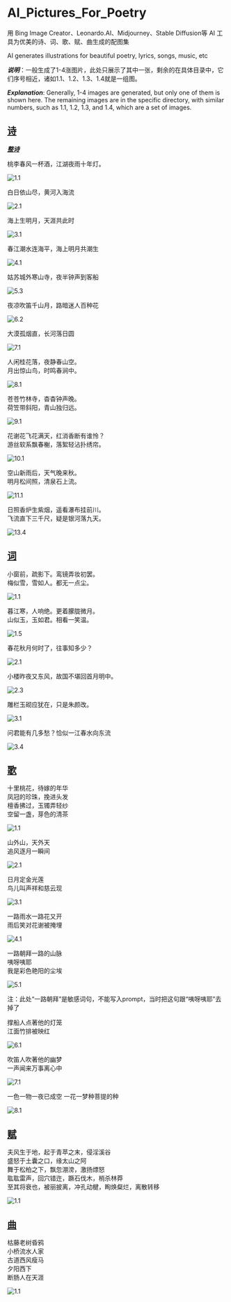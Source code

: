 
# AI_Pictures_For_Poetry

用 Bing Image Creator、Leonardo.AI、Midjourney、Stable Diffusion等 AI 工具为优美的诗、词、歌、赋、曲生成的配图集<br>

AI generates illustrations for beautiful poetry, lyrics, songs, music, etc

***说明***：一般生成了1-4涨图片，此处只展示了其中一张，剩余的在具体目录中，它们序号相近，诸如1.1、1.2、1.3、1.4就是一组图。<br>

***Explanation***: Generally, 1-4 images are generated, but only one of them is shown here. The remaining images are in the specific directory, with similar numbers, such as 1.1, 1.2, 1.3, and 1.4, which are a set of images.


## [诗](https://github.com/FreakLee/AI_Pictures_For_Poetry/tree/main/%E8%AF%97)

[***整诗***](https://github.com/FreakLee/AI_Pictures_For_Poetry/blob/main/%E8%AF%97/Poetry.md)

桃李春风一杯酒，江湖夜雨十年灯。

![1.1](https://github.com/FreakLee/AI_Pictures_For_Poetry/blob/main/%E8%AF%97/1.1.jpeg?raw=true)

白日依山尽，黄河入海流

![2.1](https://github.com/FreakLee/AI_Pictures_For_Poetry/blob/main/%E8%AF%97/2.1.jpeg)

海上生明月，天涯共此时

![3.1](https://github.com/FreakLee/AI_Pictures_For_Poetry/blob/main/%E8%AF%97/3.1.jpeg)

春江潮水连海平，海上明月共潮生

![4.1](https://github.com/FreakLee/AI_Pictures_For_Poetry/blob/main/%E8%AF%97/4.1.jpeg)

姑苏城外寒山寺，夜半钟声到客船

![5.3](https://github.com/FreakLee/AI_Pictures_For_Poetry/blob/main/%E8%AF%97/5.3.jpeg)

夜凉吹笛千山月，路暗迷人百种花

![6.2](https://github.com/FreakLee/AI_Pictures_For_Poetry/blob/main/%E8%AF%97/6.2.jpeg)

大漠孤烟直，长河落日圆

![7.1](https://github.com/FreakLee/AI_Pictures_For_Poetry/blob/main/%E8%AF%97/7.1.jpeg)

人闲桂花落，夜静春山空。<br>
月出惊山鸟，时鸣春涧中。

![8.1](https://github.com/FreakLee/AI_Pictures_For_Poetry/blob/main/%E8%AF%97/8.1.jpeg)

苍苍竹林寺，杳杳钟声晚。<br>
荷笠带斜阳，青山独归远。

![9.1](https://github.com/FreakLee/AI_Pictures_For_Poetry/blob/main/%E8%AF%97/9.1.jpeg)

花谢花飞花满天，红消香断有谁怜？<br>
游丝软系飘春榭，落絮轻沾扑绣帘。

![10.1](https://github.com/FreakLee/AI_Pictures_For_Poetry/blob/main/%E8%AF%97/10.1.jpeg)

空山新雨后，天气晚来秋。<br>
明月松间照，清泉石上流。

![11.1](https://github.com/FreakLee/AI_Pictures_For_Poetry/blob/main/%E8%AF%97/11.1.jpeg)

日照香炉生紫烟，遥看瀑布挂前川。<br>
飞流直下三千尺，疑是银河落九天。

![13.4](https://github.com/FreakLee/AI_Pictures_For_Poetry/blob/main/%E8%AF%97/13.4.jpeg)

## [词](https://github.com/FreakLee/AI_Pictures_For_Poetry/tree/main/%E8%AF%8D)

小窗前，疏影下。鸾镜弄妆初罢。<br>
梅似雪，雪如人。都无一点尘。

![1.1](https://github.com/FreakLee/AI_Pictures_For_Poetry/blob/main/%E8%AF%8D/1.1.jpeg)

暮江寒，人响绝。更着朦胧微月。<br>
山似玉，玉如君。相看一笑温。

![1.5](https://github.com/FreakLee/AI_Pictures_For_Poetry/blob/main/%E8%AF%8D/1.5.jpeg)

春花秋月何时了，往事知多少？<br>

![2.1](https://github.com/FreakLee/AI_Pictures_For_Poetry/blob/main/%E8%AF%8D/2.1.jpeg)

小楼昨夜又东风，故国不堪回首月明中。

![2.3](https://github.com/FreakLee/AI_Pictures_For_Poetry/blob/main/%E8%AF%8D/2.3.jpeg)

雕栏玉砌应犹在，只是朱颜改。<br>

![3.1](https://github.com/FreakLee/AI_Pictures_For_Poetry/blob/main/%E8%AF%8D/3.1.jpeg)

问君能有几多愁？恰似一江春水向东流

![3.4](https://github.com/FreakLee/AI_Pictures_For_Poetry/blob/main/%E8%AF%8D/3.4.jpeg)

## [歌](https://github.com/FreakLee/AI_Pictures_For_Poetry/tree/main/%E6%AD%8C)

十里桃花，待嫁的年华<br>
凤冠的珍珠，挽进头发<br>
檀香拂过，玉镯弄轻纱<br>
空留一盏，芽色的清茶<br>

![1.1](https://github.com/FreakLee/AI_Pictures_For_Poetry/blob/main/%E6%AD%8C/1.1.jpeg)

山外山，天外天<br>
追风逐月一瞬间<br>

![2.1](https://github.com/FreakLee/AI_Pictures_For_Poetry/blob/main/%E6%AD%8C/2.1.jpeg)


日月定金光莲<br>
鸟儿叫声祥和慈云现<br>

![3.1](https://github.com/FreakLee/AI_Pictures_For_Poetry/blob/main/%E6%AD%8C/3.1.jpeg)

一路雨水一路花又开<br>
雨后笑对花谢被掩埋<br>

![4.1](https://github.com/FreakLee/AI_Pictures_For_Poetry/blob/main/%E6%AD%8C/4.1.jpeg)


一路朝拜一路的山脉<br>
咦呀咦耶<br>
我是彩色艳阳的尘埃<br>

![5.1](https://github.com/FreakLee/AI_Pictures_For_Poetry/blob/main/%E6%AD%8C/5.1.jpeg)

注：此处“一路朝拜”是敏感词句，不能写入prompt，当时把这句跟“咦呀咦耶”去掉了<br>


撑船人点著他的灯笼<br>
江面竹排被映红<br>

![6.1](https://github.com/FreakLee/AI_Pictures_For_Poetry/blob/main/%E6%AD%8C/6.1.jpeg)


吹笛人吹著他的幽梦<br>
一声闻来万事离心中<br>

![7.1](https://github.com/FreakLee/AI_Pictures_For_Poetry/blob/main/%E6%AD%8C/7.1.jpeg)

一色一物一夜已成空
一花一梦种菩提的种

![8.1](https://github.com/FreakLee/AI_Pictures_For_Poetry/blob/main/%E6%AD%8C/8.1.jpeg)

## [赋](https://github.com/FreakLee/AI_Pictures_For_Poetry/tree/main/%E8%B5%8B)

夫风生于地，起于青苹之末，侵淫溪谷<br>
盛怒于土囊之口，缘太山之阿<br>
舞于松柏之下，飘忽淜滂，激扬熛怒<br>
耾耾雷声，回穴错迕，蹶石伐木，梢杀林莽<br>
至其将衰也，被丽披离，冲孔动楗，眴焕粲烂，离散转移<br>

![1.1](https://github.com/FreakLee/AI_Pictures_For_Poetry/blob/main/%E8%B5%8B/1.1.jpeg)

## [曲](https://github.com/FreakLee/AI_Pictures_For_Poetry/tree/main/%E6%9B%B2)

枯藤老树昏鸦<br>
小桥流水人家<br>
古道西风瘦马<br>
夕阳西下<br>
断肠人在天涯<br>

![1.1](https://github.com/FreakLee/AI_Pictures_For_Poetry/blob/main/%E6%9B%B2/1.1.jpeg)
